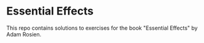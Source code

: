 # Essential Effects

This repo contains solutions to exercises for the book "Essential Effects" by Adam Rosien.

